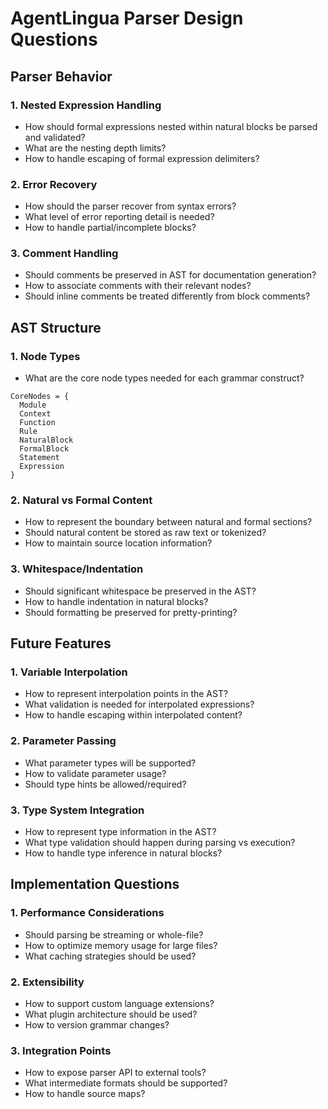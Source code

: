 # AgentLingua Parser Design Questions

## Parser Behavior

### 1. Nested Expression Handling
- How should formal expressions nested within natural blocks be parsed and validated?
- What are the nesting depth limits?
- How to handle escaping of formal expression delimiters?

### 2. Error Recovery
- How should the parser recover from syntax errors?
- What level of error reporting detail is needed?
- How to handle partial/incomplete blocks?

### 3. Comment Handling
- Should comments be preserved in AST for documentation generation?
- How to associate comments with their relevant nodes?
- Should inline comments be treated differently from block comments?

## AST Structure

### 1. Node Types
- What are the core node types needed for each grammar construct?
```
CoreNodes = {
  Module
  Context
  Function
  Rule
  NaturalBlock
  FormalBlock
  Statement
  Expression
}
```

### 2. Natural vs Formal Content
- How to represent the boundary between natural and formal sections?
- Should natural content be stored as raw text or tokenized?
- How to maintain source location information?

### 3. Whitespace/Indentation
- Should significant whitespace be preserved in the AST?
- How to handle indentation in natural blocks?
- Should formatting be preserved for pretty-printing?

## Future Features

### 1. Variable Interpolation
- How to represent interpolation points in the AST?
- What validation is needed for interpolated expressions?
- How to handle escaping within interpolated content?

### 2. Parameter Passing
- What parameter types will be supported?
- How to validate parameter usage?
- Should type hints be allowed/required?

### 3. Type System Integration
- How to represent type information in the AST?
- What type validation should happen during parsing vs execution?
- How to handle type inference in natural blocks?

## Implementation Questions

### 1. Performance Considerations
- Should parsing be streaming or whole-file?
- How to optimize memory usage for large files?
- What caching strategies should be used?

### 2. Extensibility
- How to support custom language extensions?
- What plugin architecture should be used?
- How to version grammar changes?

### 3. Integration Points
- How to expose parser API to external tools?
- What intermediate formats should be supported?
- How to handle source maps?
